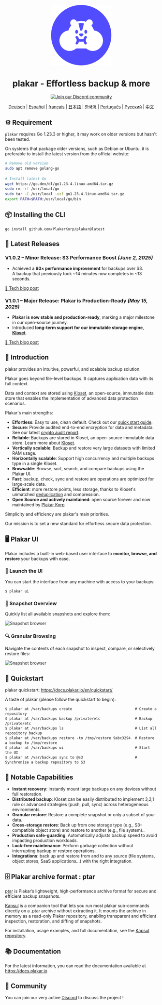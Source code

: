 <div align="center">

<img src="./docs/assets/Plakar_Logo_Simple_Pirmary.png" alt="Plakar Backup & Restore Solution" width="200"/>

# plakar - Effortless backup & more

[![Join our Discord community](https://img.shields.io/badge/Discord-Join%20Us-purple?logo=discord&logoColor=white&style=for-the-badge)](https://discord.gg/A2yvjS6r2C)


[Deutsch](https://www.readme-i18n.com/PlakarKorp/plakar?lang=de) |
[Español](https://www.readme-i18n.com/PlakarKorp/plakar?lang=es) |
[français](https://www.readme-i18n.com/PlakarKorp/plakar?lang=fr) |
[日本語](https://www.readme-i18n.com/PlakarKorp/plakar?lang=ja) |
[한국어](https://www.readme-i18n.com/PlakarKorp/plakar?lang=ko) |
[Português](https://www.readme-i18n.com/PlakarKorp/plakar?lang=pt) |
[Русский](https://www.readme-i18n.com/PlakarKorp/plakar?lang=ru) |
[中文](https://www.readme-i18n.com/PlakarKorp/plakar?lang=zh)

</div>




## ⚙️ Requirement

`plakar` requires Go 1.23.3 or higher,
it may work on older versions but hasn't been tested.

On systems that package older versions,
such as Debian or Ubuntu,
it is preferable to install the latest version from the official website:

```sh
# Remove old version
sudo apt remove golang-go

# Install latest Go
wget https://go.dev/dl/go1.23.4.linux-amd64.tar.gz
sudo rm -rf /usr/local/go
sudo tar -C /usr/local -xzf go1.23.4.linux-amd64.tar.gz
export PATH=$PATH:/usr/local/go/bin
```

## 📦 Installing the CLI

```
go install github.com/PlakarKorp/plakar@latest
```


## 🔄 Latest Releases

### **V1.0.2 – Minor Release: S3 Performance Boost** *(June 2, 2025)*

- Achieved a **60× performance improvement** for backups over S3.  
  A backup that previously took ~14 minutes now completes in ~13 seconds.

[📝 Tech blog post](https://www.plakar.io/posts/2025-06-03/plakar-v1.0.2-was-released-mostly-s3-improvements/)

### **V1.0.1 – Major Release: Plakar is Production-Ready** *(May 15, 2025)*

- **Plakar is now stable and production-ready**, marking a major milestone in our open-source journey.
- Introduced **long-term support for our immutable storage engine**, [**Kloset**](https://www.plakar.io/posts/2025-04-29/kloset-the-immutable-data-store/).

[📝 Tech blog post](https://www.plakar.io/posts/2025-05-01/introducing-plakar-v1.0-to-redefine-open-source-data-protection-with-3m-funding/)

## 🧭 Introduction

plakar provides an intuitive, powerful, and scalable backup solution.

Plakar goes beyond file-level backups. It captures application data with its full context.

Data and context are stored using [Kloset](https://www.plakar.io/posts/2025-04-29/kloset-the-immutable-data-store/), an open-source, immutable data store that enables the implementation of advanced data protection scenarios.

Plakar's main strengths:
- **Effortless**: Easy to use, clean default. Check out our [quick start guide](https://docs.plakar.io/en/quickstart/).
- **Secure**: Provide audited end-to-end encryption for data and metadata. See our latest [crypto audit report](https://www.plakar.io/posts/2025-02-28/audit-of-plakar-cryptography/).
- **Reliable**: Backups are stored in Kloset, an open-source immutable data store. Learn more about [Kloset](https://www.plakar.io/posts/2025-04-29/kloset-the-immutable-data-store/).
- **Vertically scalable**: Backup and restore very large datasets with limited RAM usage.
- **Horizontally scalable**: Support high concurrency and multiple backups type in a single Kloset.
- **Browsable**: Browse, sort, search, and compare backups using the Plakar UI.
- **Fast**: backup, check, sync and restore are  operations are optimized for large-scale data.
- **Efficient**: more restore points, less storage, thanks to Kloset's unmatched [deduplication](https://www.plakar.io/posts/2025-07-11/introducing-go-cdc-chunkers-chunk-and-deduplicate-everything/) and compression.
- **Open Source and actively maintained**: open source forever and now maintained by [Plakar Korp](https://www.plakar.io)

Simplicity and efficiency are plakar's main priorities.

Our mission is to set a new standard for effortless secure data protection. 

## 🖥️ Plakar UI

Plakar includes a built-in web-based user interface to **monitor, browse, and restore** your backups with ease.

### 🚀 Launch the UI

You can start the interface from any machine with access to your backups:

```
$ plakar ui
```

### 📂 Snapshot Overview

Quickly list all available snapshots and explore them:

![Snapshot browser](https://www.plakar.io/readme/snapshot-list.png)

### 🔍 Granular Browsing

Navigate the contents of each snapshot to inspect, compare, or selectively restore files:

![Snapshot browser](https://www.plakar.io/readme/snapshot-browser.png)


## 🚀 Quickstart

plakar quickstart: https://docs.plakar.io/en/quickstart/

A taste of plakar (please follow the quickstart to begin):
```
$ plakar at /var/backups create                             # Create a repository
$ plakar at /var/backups backup /private/etc                # Backup /private/etc
$ plakar at /var/backups ls                                 # List all repository backup
$ plakar at /var/backups restore -to /tmp/restore 9abc3294  # Restore a backup to /tmp/restore
$ plakar at /var/backups ui                                 # Start the UI
$ plakar at /var/backups sync to @s3                        # Synchronise a backup repository to S3

```

## 🧠 Notable Capabilities

- **Instant recovery**: Instantly mount large backups on any devices without full restoration.
- **Distributed backup**: Kloset can be easily distributed to implement 3,2,1 rule or advanced strategies (push, pull, sync) across heterogeneous environments.
- **Granular restore**: Restore a complete snapshot or only a subset of your data.
- **Cross-storage restore**: Back up from one storage type (e.g., S3-compatible object store) and restore to another (e.g., file system)..
- **Production safe-guarding**: Automatically adjusts backup speed to avoid impacting production workloads.
- **Lock-free maintenance**: Perform garbage collection without interrupting backup or restore operations.
- **Integrations**: back up and restore from and to any source (file systems, object stores, SaaS applications...) with the right integration.

## 🗄️ Plakar archive format : ptar

[ptar](https://www.plakar.io/posts/2025-06-27/it-doesnt-make-sense-to-wrap-modern-data-in-a-1979-format-introducing-.ptar/) is Plakar’s lightweight, high-performance archive format for secure and efficient backup snapshots.

[Kapsul](https://www.plakar.io/posts/2025-07-07/kapsul-a-tool-to-create-and-manage-deduplicated-compressed-and-encrypted-ptar-vaults/) is a companion tool that lets you run most plakar sub-commands directly on a .ptar archive without extracting it.
It mounts the archive in memory as a read-only Plakar repository, enabling transparent and efficient inspection, restoration, and diffing of snapshots.

For installation, usage examples, and full documentation, see the [Kapsul repository](https://github.com/PlakarKorp/kapsul).

## 📚 Documentation

For the latest information,
you can read the documentation available at https://docs.plakar.io

## 💬 Community

You can join our very active [Discord](https://discord.gg/uqdP9Wfzx3) to discuss the project !
